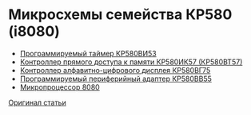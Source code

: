﻿Микросхемы семейства КР580 (i8080)
==================================

* [Программируемый таймер КР580ВИ53][]
* [Контроллер прямого доступа к памяти КР580ИК57 (КР580ВТ57)][]
* [Контроллер алфавитно-цифрового дисплея КР580ВГ75][]
* [Программируемый периферийный адаптер КР580ВВ55][]
* [Микропроцессор 8080][]

[Программируемый таймер КР580ВИ53]: i8253.html
[Контроллер прямого доступа к памяти КР580ИК57 (КР580ВТ57)]: i8257.html
[Контроллер алфавитно-цифрового дисплея КР580ВГ75]: i8257.html
[Программируемый периферийный адаптер КР580ВВ55]: i8255.html
[Микропроцессор 8080]: i8080.html

[Оригинал статьи](http://www.computer-museum.ru/technlgy/8bitproc.htm)
